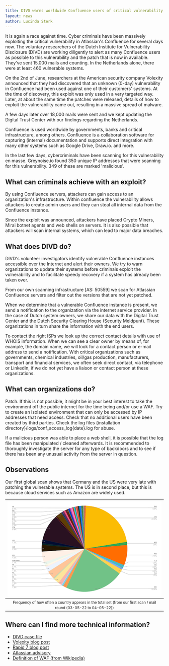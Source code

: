 ```yaml
---
title: DIVD warns worldwide Confluence users of critical vulnerability
layout: news
author: Lucinda Sterk
---
```

It is again a race against time. Cyber criminals have been massively exploiting the critical vulnerability in Atlassian's Confluence for several days now. The voluntary researchers of the Dutch Institute for Vulnerability Disclosure (DIVD) are working diligently to alert as many Confluence users as possible to this vulnerability and the patch that is now in available. They’ve sent 15,000 mails and counting. In the Netherlands alone, there were at least 460 vulnerable systems.

On the 2nd of June, researchers at the American security company Volexity announced that they had discovered that an unknown (0-day) vulnerability in Confluence had been used against one of their customers' systems. At the time of discovery, this exploit was only used in a very targeted way. Later, at about the same time the patches were released, details of how to exploit the vulnerability came out, resulting in a massive spread of malware.

A few days later over 18,000 mails were sent and we kept updating the Digital Trust Center with our findings regarding the Netherlands. 

Confluence is used worldwide by governments, banks and critical infrastructure, among others. Confluence is a collaboration software for capturing (internal) documentation and supports direct integration with many other systems such as Google Drive, Draw.io. and more.

In the last few days, cybercriminals have been scanning for this vulnerability en masse. Greynoise.io found 350 unique IP addresses that were scanning for this vulnerability. 349 of these are marked 'malicious'. 

What can criminals achieve with an exploit?
---
By using Confluence servers, attackers can gain access to an organization's infrastructure. Within confluence the vulnerability allows attackers to create admin users and they can steal all internal data from the Confluence instance.

Since the exploit was announced, attackers have placed Crypto Miners, Mirai botnet agents and web shells on servers. It is also possible that attackers will scan internal systems, which can lead to major data breaches.


What does DIVD do?
---
DIVD's volunteer investigators identify vulnerable Confluence instances accessible over the Internet and alert their owners. We try to warn organizations to update their systems before criminals exploit the vulnerability and to facilitate speedy recovery if a system has already been taken over.

From our own scanning infrastructure [AS: 50559] we scan for Atlassian Confluence servers and filter out the versions that are not yet patched.

When we determine that a vulnerable Confluence instance is present, we send a notification to the organization via the internet service provider. In the case of Dutch system owners, we share our data with the Digital Trust Center and the Dutch Security Clearing House (Security Meldpunt). These organizations in turn share the information with the end users.

To contact the right ISPs we look up the correct contact details with use of WHOIS information. When we can see a clear owner by means of, for example, the domain name, we will look for a contact person or e-mail address to send a notification. With critical organizations such as governments, chemical industries, oil/gas production, manufacturers, transport and financial services, we often seek direct contact, via telephone or LinkedIn, if we do not yet have a liaison or contact person at these organizations.

What can organizations do?
---
Patch. If this is not possible, it might be in your best interest to take the environment off the public internet for the time being and/or use a WAF. Try to create an isolated environment that can only be accessed by IP addresses that need access.
Check that no additional users have been created by third parties.
Check the log files {installation directory}/logs/conf_access_log{date}.log for abuse.

If a malicious person was able to place a web shell, it is possible that the log file has been manipulated / cleaned afterwards. It is recommended to thoroughly investigate the server for any type of backdoors and to see if there has been any unusual activity from the server in question.

Observations
---

Our first global scan shows that Germany and the US were very late with patching the vulnerable systems. The US is in second place, but this is because cloud services such as Amazon are widely used.

| [![Caption to the table: Frequency of how often a country appears in the total set (from our first scan / mail round (03-05-22 to 04-05-22))](/images/news/confluence_graph.png)](/images/news/confluence_graph.png) |
|:--:|
| <small>Frequency of how often a country appears in the total set (from our first scan / mail round (03-05-22 to 04-05-22))</small> |



Where can I find more technical information?
---

* [DIVD case file](Https://csirt.divd.nl/DIVD-2022-00033)
* [Volexity blog post](https://www.volexity.com/blog/2022/06/02/zero-day-exploitation-of-atlassian-confluence/)
* [Rapid 7 blog post](https://www.rapid7.com/blog/post/2022/06/02/active-exploitation-of-confluence-cve-2022-26134/)
* [Atlassian advisory](https://confluence.atlassian.com/doc/confluence-security-advisory-2022-06-02-1130377146.html)
* [Definition of WAF (from Wikipedia)](https://en.wikipedia.org/wiki/Web_application_firewall)

